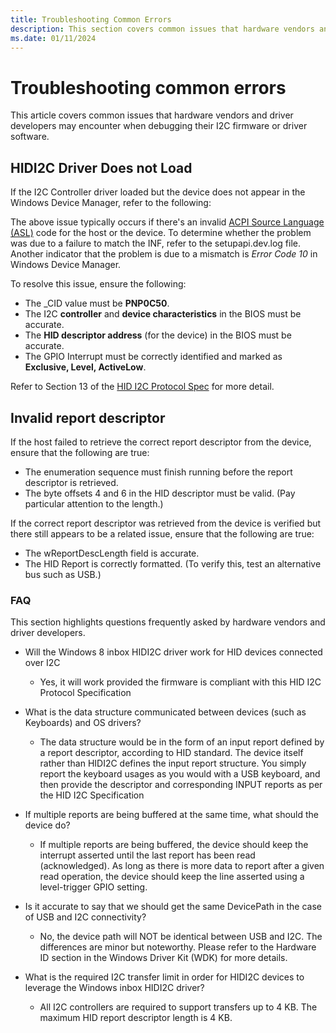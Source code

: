 ```yaml
---
title: Troubleshooting Common Errors
description: This section covers common issues that hardware vendors and driver developers may encounter when debugging their I2C firmware or driver software.
ms.date: 01/11/2024
---
```


# Troubleshooting common errors

This article covers common issues that hardware vendors and driver developers may encounter when debugging their I2C firmware or driver software.

## HIDI2C Driver Does not Load

If the I2C Controller driver loaded but the device does not appear in the Windows Device Manager, refer to the following:

The above issue typically occurs if there's an invalid [ACPI Source Language (ASL)](https://uefi.org/htmlspecs/ACPI_Spec_6_4_html/19_ASL_Reference/ACPI_Source_Language_Reference.html?highlight=acpi%20source%20language) code for the host or the device. To determine whether the problem was due to a failure to match the INF, refer to the setupapi.dev.log file. Another indicator that the problem is due to a mismatch is *Error Code 10* in Windows Device Manager.

To resolve this issue, ensure the following:

- The \_CID value must be **PNP0C50**.
- The I2C **controller** and **device characteristics** in the BIOS must be accurate.
- The **HID descriptor address** (for the device) in the BIOS must be accurate.
- The GPIO Interrupt must be correctly identified and marked as **Exclusive, Level, ActiveLow**.

Refer to Section 13 of the [HID I2C Protocol Spec](/previous-versions/windows/hardware/design/dn642101(v=vs.85)) for more detail.

## Invalid report descriptor

If the host failed to retrieve the correct report descriptor from the device, ensure that the following are true:

- The enumeration sequence must finish running before the report descriptor is retrieved.
- The byte offsets 4 and 6 in the HID descriptor must be valid. (Pay particular attention to the length.)

If the correct report descriptor was retrieved from the device is verified but there still appears to be a related issue, ensure that the following are true:

- The wReportDescLength field is accurate.
- The HID Report is correctly formatted. (To verify this, test an alternative bus such as USB.)

### FAQ

This section highlights questions frequently asked by hardware vendors and driver developers.

- Will the Windows 8 inbox HIDI2C driver work for HID devices connected over I2C
  - Yes, it will work provided the firmware is compliant with this HID I2C Protocol Specification

- What is the data structure communicated between devices (such as Keyboards) and OS drivers?
  - The data structure would be in the form of an input report defined by a report descriptor, according to HID standard. The device itself rather than HIDI2C defines the input report structure. You simply report the keyboard usages as you would with a USB keyboard, and then provide the descriptor and corresponding INPUT reports as per the HID I2C Specification

- If multiple reports are being buffered at the same time, what should the device do?
  - If multiple reports are being buffered, the device should keep the interrupt asserted until the last report has been read (acknowledged). As long as there is more data to report after a given read operation, the device should keep the line asserted using a level-trigger GPIO setting.

- Is it accurate to say that we should get the same DevicePath in the case of USB and I2C connectivity?
  - No, the device path will NOT be identical between USB and I2C. The differences are minor but noteworthy. Please refer to the Hardware ID section in the Windows Driver Kit (WDK) for more details.

- What is the required I2C transfer limit in order for HIDI2C devices to leverage the Windows inbox HIDI2C driver?
  - All I2C controllers are required to support transfers up to 4 KB. The maximum HID report descriptor length is 4 KB.
